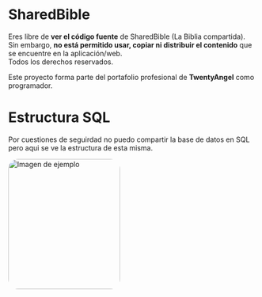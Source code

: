 # SharedBible

Eres libre de **ver el código fuente** de SharedBible (La Biblia compartida).  
Sin embargo, **no está permitido usar, copiar ni distribuir el contenido** que se encuentre en la aplicación/web.  
Todos los derechos reservados.  

Este proyecto forma parte del portafolio profesional de **TwentyAngel** como programador.


# Estructura SQL
Por cuestiones de seguirdad no puedo compartir la base de datos en SQL pero aqui se ve la estructura de esta misma.

<img 
    src="https://github.com/user-attachments/assets/7eceecca-911b-48f9-988f-c5e2ac6dde2d" 
    alt="Imagen de ejemplo" 
    width="226" 
    height="263" 
    style="border-radius:20px;" 
/>

